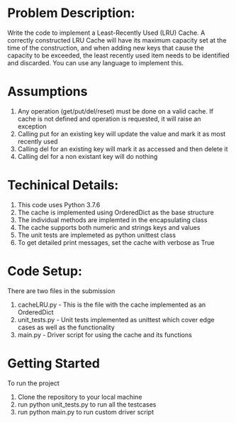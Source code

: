 # Problem Description:
Write the code to implement a Least-Recently Used (LRU) Cache. A correctly constructed
LRU Cache will have its maximum capacity set at the time of the construction, and when adding
new keys that cause the capacity to be exceeded, the least recently used item needs to be
identified and discarded. You can use any language to implement this.

# Assumptions
1. Any operation (get/put/del/reset) must be done on a valid cache. If cache is not defined and operation is requested, it will raise an exception
2. Calling put for an existing key will update the value and mark it as most recently used
3. Calling del for an existing key will mark it as accessed and then delete it
4. Calling del for a non existant key will do nothing

# Techinical Details:
1. This code uses Python 3.7.6 
2. The cache is implemented using OrderedDict as the base structure 
3. The individual methods are implemted in the encapsulating class 
4. The cache supports both numeric and strings keys and values 
5. The unit tests are implemeted as python unittest class
6. To get detailed print messages, set the cache with verbose as True

# Code Setup:
There are two files in the submission
1. cacheLRU.py - This is the file with the cache implemented as an OrderedDict
2. unit_tests.py - Unit tests implemented as unittest which cover edge cases as well as the functionality
3. main.py - Driver script for using the cache and its functions

# Getting Started
To run the project
1. Clone the repository to your local machine
2. run python unit_tests.py to run all the testcases
3. run python main.py to run custom driver script
